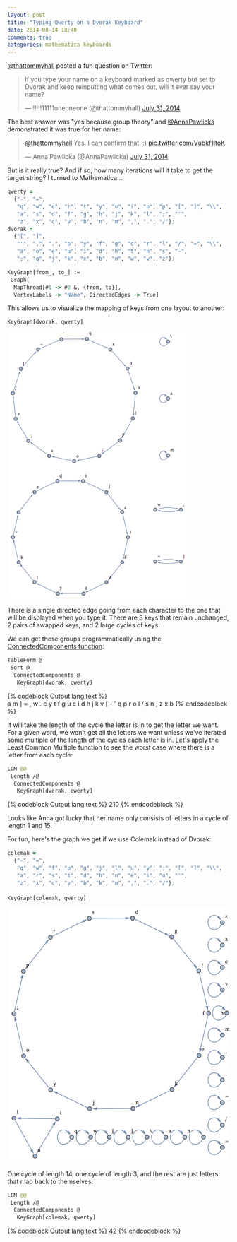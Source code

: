 ```yaml
---
layout: post
title: "Typing Qwerty on a Dvorak Keyboard"
date: 2014-08-14 18:40
comments: true
categories: mathematica keyboards
---
```

[@thattommyhall](https://twitter.com/thattommyhall) posted a fun question on Twitter:

<blockquote class="twitter-tweet" data-partner="tweetdeck"><p>If you type your name on a keyboard marked as qwerty but set to Dvorak and keep reinputting what comes out, will it ever say your name?</p>&mdash; !!!!!11111oneoneone (@thattommyhall) <a href="https://twitter.com/thattommyhall/statuses/494916131598393344">July 31, 2014</a></blockquote>
<script async src="//platform.twitter.com/widgets.js" charset="utf-8"></script>

The best answer was "yes because group theory" and [@AnnaPawlicka](https://twitter.com/AnnaPawlicka) demonstrated it was true for her name:
<blockquote class="twitter-tweet" lang="en"><p><a href="https://twitter.com/thattommyhall">@thattommyhall</a> Yes. I can confirm that. :) <a href="http://t.co/Vubkf1ltoK">pic.twitter.com/Vubkf1ltoK</a></p>&mdash; Anna Pawlicka (@AnnaPawlicka) <a href="https://twitter.com/AnnaPawlicka/statuses/494918999747350529">July 31, 2014</a></blockquote>
<script async src="//platform.twitter.com/widgets.js" charset="utf-8"></script>

But is it really true?  And if so, how many iterations will it take to get the target string?  I turned to Mathematica...

```clojure
qwerty =
  {"-", "=",
   "q", "w", "e", "r", "t", "y", "u", "i", "o", "p", "[", "]", "\\",
   "a", "s", "d", "f", "g", "h", "j", "k", "l", ";", "'",
   "z", "x", "c", "v", "b", "n", "m", ",", ".", "/"};
dvorak =
  {"[", "]",
   "'", ",", ".", "p", "y", "f", "g", "c", "r", "l", "/", "=", "\\",
   "a", "o", "e", "u", "i", "d", "h", "t", "n", "s", "-",
   ";", "q", "j", "k", "x", "b", "m", "w", "v", "z"};
```

```clojure
KeyGraph[from_, to_] :=
 Graph[
  MapThread[#1 -> #2 &, {from, to}],
  VertexLabels -> "Name", DirectedEdges -> True]
```

This allows us to visualize the mapping of keys from one layout to another:

```clojure
KeyGraph[dvorak, qwerty]
```
![Dvorak to Qwerty Graph](/images/dvorak-qwerty.png)

There is a single directed edge going from each character to the one that will be displayed when you type it.  There are 3 keys that remain unchanged, 2 pairs of swapped keys, and 2 large cycles of keys. 

We can get these groups programmatically using the [ConnectedComponents function](http://reference.wolfram.com/mathematica/ref/ConnectedComponents.html):

```clojure
TableForm @
 Sort @
  ConnectedComponents @
   KeyGraph[dvorak, qwerty]
```

{% codeblock Output lang:text %}
\
a
m
] =
, w
. e y t f g u c i d h j k v
[ - ' q p r o l / s n ; z x b
{% endcodeblock %}

It will take the length of the cycle the letter is in to get the letter we want.  For a given word, we won't get all the letters we want unless we've iterated some multiple of the length of the cycles each letter is in.  Let's apply the Least Common Multiple function to see the worst case where there is a letter from each cycle:

```clojure
LCM @@
 Length /@
  ConnectedComponents @
   KeyGraph[dvorak, qwerty]
```
{% codeblock Output lang:text %}
210
{% endcodeblock %}

Looks like Anna got lucky that her name only consists of letters in a cycle of length 1 and 15.

For fun, here's the graph we get if we use Colemak instead of Dvorak:

```clojure
colemak =
  {"-", "=",
   "q", "w", "f", "p", "g", "j", "l", "u", "y", ";", "[", "]", "\\",
   "a", "r", "s", "t", "d", "h", "n", "e", "i", "o", "'",
   "z", "x", "c", "v", "b", "k", "m", ",", ".", "/"};

KeyGraph[colemak, qwerty]
```
![Colemak to Qwerty Graph](/images/colemak-qwerty.png)

One cycle of length 14, one cycle of length 3, and the rest are just letters that map back to themselves.

```clojure
LCM @@
 Length /@
  ConnectedComponents @
   KeyGraph[colemak, qwerty]
```
{% codeblock Output lang:text %}
42
{% endcodeblock %}
